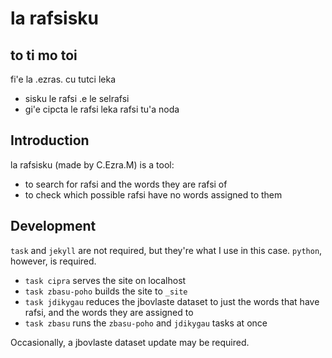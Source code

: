 # la rafsisku

## to ti mo toi

fi'e la .ezras. cu tutci leka

- sisku le rafsi .e le selrafsi
- gi'e cipcta le rafsi leka rafsi tu'a noda

## Introduction

la rafsisku (made by C.Ezra.M) is a tool:

- to search for rafsi and the words they are rafsi of
- to check which possible rafsi have no words assigned to them

## Development

`task` and `jekyll` are not required, but they're what I use in this case. `python`, however, is required.

- `task cipra` serves the site on localhost
- `task zbasu-poho` builds the site to `_site`
- `task jdikygau` reduces the jbovlaste dataset to just the words that have rafsi, and the words they are assigned to
- `task zbasu` runs the `zbasu-poho` and `jdikygau` tasks at once

Occasionally, a jbovlaste dataset update may be required.
